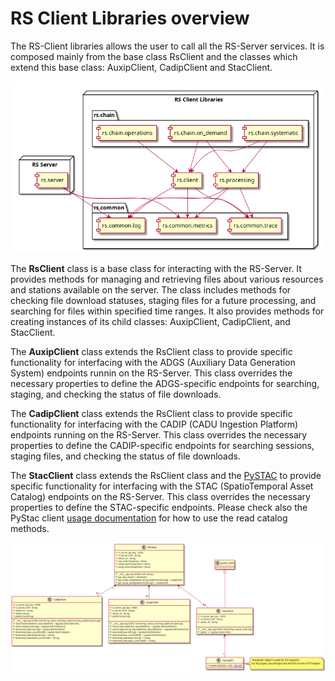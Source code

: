 # RS Client Libraries overview

The RS-Client libraries allows the user to call all the RS-Server services. It is composed mainly from the base class RsClient and the
classes which extend this base class: AuxipClient, CadipClient and StacClient.

![Python Components](../images/python-components.png)

The **RsClient** class is a base class for interacting with the RS-Server. It provides methods for managing and retrieving files about various resources and stations available on the server. The class includes methods for checking file download statuses, staging files for a future processing, and searching for files within specified time ranges. It also provides methods for creating instances of its child classes: AuxipClient, CadipClient, and StacClient.

The **AuxipClient** class extends the RsClient class to provide specific functionality for interfacing with the ADGS (Auxiliary Data Generation System) endpoints runnin on the RS-Server. This class overrides the necessary properties to define the ADGS-specific endpoints for searching, staging, and checking the status of file downloads.

The **CadipClient** class extends the RsClient class to provide specific functionality for interfacing with the CADIP (CADU Ingestion Platform) endpoints running on the RS-Server. This class overrides the necessary properties to define the CADIP-specific endpoints for searching sessions, staging files, and checking the status of file downloads.

The **StacClient** class extends the RsClient class and the [PySTAC](https://pystac-client.readthedocs.io/en/stable/) to provide specific functionality for interfacing with the STAC (SpatioTemporal Asset Catalog) endpoints on the RS-Server. This class overrides the necessary properties to define the STAC-specific endpoints. Please check also the PyStac client [usage documentation](https://pystac-client.readthedocs.io/en/stable/usage.html#client) for how to use the read catalog methods.

![Python RS Client](../images/python-rs-client.png)
